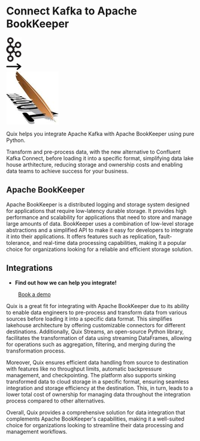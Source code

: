 # Connect Kafka to Apache BookKeeper

<div class="connect-images cards blog-grid-card" markdown>
<div>
<img src="../images/kafka_logo.png" width="40px" />
</div>
<div>
<img src="../images/arrow.svg" width="40px" />
</div>
<div>
<img src="./images/apache-bookkeeper_1.jpg" />
</div>
</div>

Quix helps you integrate Apache Kafka with Apache BookKeeper using pure Python.

Transform and pre-process data, with the new alternative to Confluent Kafka Connect, before loading it into a specific format, simplifying data lake house arthitecture, reducing storage and ownership costs and enabling data teams to achieve success for your business.

## Apache BookKeeper

Apache BookKeeper is a distributed logging and storage system designed for applications that require low-latency durable storage. It provides high performance and scalability for applications that need to store and manage large amounts of data. BookKeeper uses a combination of low-level storage abstractions and a simplified API to make it easy for developers to integrate it into their applications. It offers features such as replication, fault-tolerance, and real-time data processing capabilities, making it a popular choice for organizations looking for a reliable and efficient storage solution.

## Integrations

<div class="grid cards" markdown>

- __Find out how we can help you integrate!__

    <a class="md-button md-button--primary" href="https://share.hsforms.com/1iW0TmZzKQMChk0lxd_tGiw4yjw2?__hstc=175542013.2303933fbd746c0ac86d9ccbe9bc9100.1728383268831.1729603416735.1729620918855.31&__hssc=175542013.1.1729620918855&__hsfp=2132701734" target="_blank" style="margin:.5rem;">Book a demo</a>

</div>


Quix is a great fit for integrating with Apache BookKeeper due to its ability to enable data engineers to pre-process and transform data from various sources before loading it into a specific data format. This simplifies lakehouse architecture by offering customizable connectors for different destinations. Additionally, Quix Streams, an open-source Python library, facilitates the transformation of data using streaming DataFrames, allowing for operations such as aggregation, filtering, and merging during the transformation process.

Moreover, Quix ensures efficient data handling from source to destination with features like no throughput limits, automatic backpressure management, and checkpointing. The platform also supports sinking transformed data to cloud storage in a specific format, ensuring seamless integration and storage efficiency at the destination. This, in turn, leads to a lower total cost of ownership for managing data throughout the integration process compared to other alternatives.

Overall, Quix provides a comprehensive solution for data integration that complements Apache BookKeeper's capabilities, making it a well-suited choice for organizations looking to streamline their data processing and management workflows.

